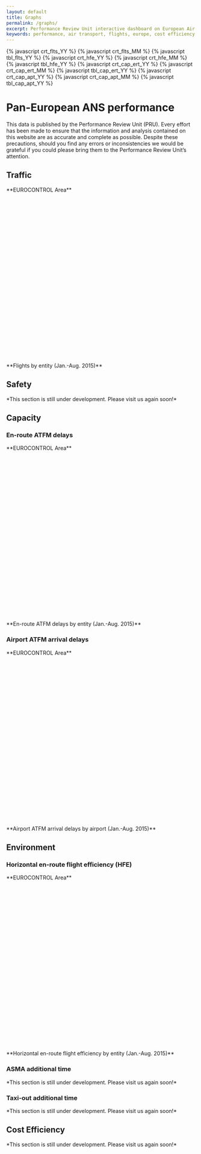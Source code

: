 ```yaml
---
layout: default
title: Graphs
permalink: /graphs/
excerpt: Performance Review Unit interactive dashboard on European Air Transport.
keywords: performance, air transport, flights, europe, cost efficiency
---
```

<script type="text/javascript" src="https://www.google.com/jsapi"></script>
<script type="text/javascript"> // load the visualisation API
google.load('visualization', '1', { packages: ['corechart', 'controls'] });
</script>
{% javascript crt_flts_YY %}
{% javascript crt_flts_MM %}
{% javascript tbl_flts_YY %}
{% javascript crt_hfe_YY %}
{% javascript crt_hfe_MM %}
{% javascript tbl_hfe_YY %}
{% javascript crt_cap_ert_YY %}
{% javascript crt_cap_ert_MM %}
{% javascript tbl_cap_ert_YY %}
{% javascript crt_cap_apt_YY %}
{% javascript crt_cap_apt_MM %}
{% javascript tbl_cap_apt_YY %}

# Pan-European ANS performance
This data is published by the Performance Review Unit (PRU). Every effort has been made to ensure that the information and analysis contained on this website are as accurate and complete as possible. Despite these precautions, should you find any errors or inconsistencies we would be grateful if you could please bring them to the Performance Review Unit’s attention.

<h2 id="traffic">Traffic</h2>

<div class="row">
<div class="col-lg-5">
**EUROCONTROL Area**
<br>
<div id="crt_flts_YY" style="width:400px; height:200px;"></div>
<div id="crt_flts_MM" style="width:400px; height:250px;"></div>
</div>
<div class="col-lg-7 offset-10 text-justified">
**Flights by entity (Jan.-Aug. 2015)**
<div id="tbl_flts_YY"></div>
</div>
</div>

<h2 id="safety">Safety</h2>
*This section is still under development. Please visit us again soon!*


<h2 id='capacity'>Capacity</h2>
<h3 id="ert_dly">En-route ATFM delays</h3>

<div class="row">
<div class="col-lg-5">
**EUROCONTROL Area**
<div id="crt_cap_ert_YY" style="width:400px; height:200px;"></div>
<div id="crt_cap_ert_MM" style="width:400px; height:250px;"></div>
</div>
<div class="col-lg-7 offset-10">
**En-route ATFM delays by entity (Jan.-Aug. 2015)**
<div id="tbl_cap_ert_YY"></div>
</div>
</div>

<h3 id="apt_dly">Airport ATFM arrival delays</h3>

<div class="row">
<div class="col-lg-5">
**EUROCONTROL Area**
<div id="crt_cap_apt_YY" style="width:400px; height:200px;"></div>
<div id="crt_cap_apt_MM" style="width:400px; height:250px;"></div>
</div>
<div class="col-lg-7 offset-10">
**Airport ATFM arrival delays by airport (Jan.-Aug. 2015)**
<div id="tbl_cap_apt_YY"></div>
</div>
</div>

<h2 id="environment">Environment</h2>
<h3 id="hfe">Horizontal en-route flight efficiency (HFE)</h3>

<div class="row">
<div class="col-lg-5">
**EUROCONTROL Area**
<div id="crt_hfe_YY" style="width:400px; height:200px;"></div>
<div id="crt_hfe_MM" style="width:400px; height:250px;"></div>
</div>

<div class="col-lg-7 offset-10">
**Horizontal en-route flight efficiency by entity (Jan.-Aug. 2015)**
<div id="tbl_hfe_YY"></div>
</div>
</div>

<h3 id="asma">ASMA additional time</h3>
*This section is still under development. Please visit us again soon!*

<h3 id="txo">Taxi-out additional time</h3>
*This section is still under development. Please visit us again soon!*

<h2 id="costeff">Cost Efficiency</h2>
*This section is still under development. Please visit us again soon!*
